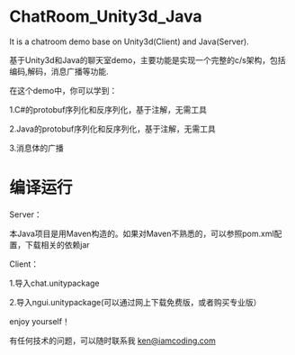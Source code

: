 ChatRoom_Unity3d_Java
=====================
It is a chatroom demo base on Unity3d(Client) and Java(Server).

基于Unity3d和Java的聊天室demo，主要功能是实现一个完整的c/s架构，包括编码,解码，消息广播等功能.

在这个demo中，你可以学到：

1.C#的protobuf序列化和反序列化，基于注解，无需工具

2.Java的protobuf序列化和反序列化，基于注解，无需工具

3.消息体的广播

<h1>编译运行</h1>

Server：

本Java项目是用Maven构造的。如果对Maven不熟悉的，可以参照pom.xml配置，下载相关的依赖jar

Client：

1.导入chat.unitypackage

2.导入ngui.unitypackage(可以通过网上下载免费版，或者购买专业版）

enjoy yourself！

有任何技术的问题，可以随时联系我 ken@iamcoding.com
